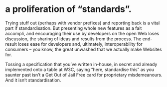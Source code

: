 

# a proliferation of “standards”.

Trying stuff out (perhaps with vendor prefixes) and reporting back is a vital part if standardisation. But
presenting whole new features as a fait accompli, and encouraging their use by developers on the open Web
loses discussion, the sharing of ideas and results from the process. The end-result loses ease for developers
and, ultimately, interoperability for consumers – you know, the great unwashed that we actually make
Websites for.

Tossing a specification that you’ve written in-house, in secret and already implemented onto a table at
W3C, saying “here, standardise this” as you saunter past isn’t a Get Out of Jail Free card
for proprietary misdemeanours. And it isn’t standardisation.